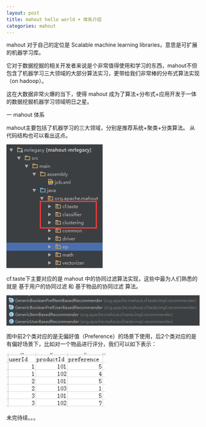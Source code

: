 ```yaml
---
layout: post
title: mahout hello world + 体系介绍
categories: mahout
---
```


mahout 对于自己的定位是 Scalable machine learning libraries，意思是可扩展的机器学习库。

它对于数据挖掘的相关开发者来说是个非常值得使用和学习的东西，mahout不但包含了机器学习三大领域的大部分算法实习，更带给我们非常棒的分布式算法实现（on hadoop）。


这在大数据非常火爆的当下，使得 mahout 成为了算法+分布式+应用开发于一体的数据挖掘机器学习领域明日之星。

一 mahout 体系

mahout主要包括了机器学习的三大领域，分别是推荐系统+聚类+分类算法。
从代码结构也可以看出这点。

![123](/asserts/imgs/mahout/m-2-1.png)

cf.taste下主要对应的是 mahout 中的协同过滤算法实现，这些中最为人们熟悉的就是 基于用户的协同过滤 和 基于物品的协同过滤 算法。

![123](/asserts/imgs/mahout/m-2-2.png)

图中前2个类对应的是无偏好值（Preference）的场景下使用，后2个类对应的是有偏好场景下，比如对一个物品进行评分，我们可以如下表示：

![123](/asserts/imgs/mahout/m-2-3.png)


未完待续。。。
 